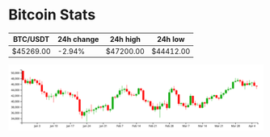 # Bitcoin Stats

BTC/USDT|24h change|24h high|24h low|
|---|---|---|---|
|$45269.00|-2.94%|$47200.00|$44412.00|

<img src="./chart.svg">
